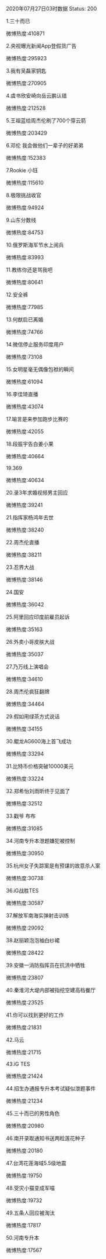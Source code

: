 2020年07月27日03时数据
Status: 200

1.三十而已

微博热度:410871

2.央视曝光新闻App登假货广告

微博热度:295923

3.我有吴磊家钥匙

微博热度:270905

4.虞书欣安崎向岳云鹏认错

微博热度:212528

5.王祖蓝给周杰伦刷了700个穿云箭

微博热度:203429

6.邓伦 我会做他们一辈子的好弟弟

微博热度:152383

7.Rookie 小钰

微博热度:115610

8.极限挑战收官

微博热度:94924

9.山东分数线

微博热度:84753

10.俄罗斯海军节水上阅兵

微博热度:83993

11.教练你还是骂我吧

微博热度:80641

12.安全裤

微博热度:77985

13.何猷启已离婚

微博热度:74766

14.微信停止服务印度用户

微博热度:73108

15.女明星毫无偶像包袱的瞬间

微博热度:61094

16.李佳琦直播

微博热度:43074

17.喻言是来参加跑步比赛的

微博热度:42055

18.段振宇告白姜小果

微博热度:40664

19.369

微博热度:40634

20.录3年求婚视频男主回应

微博热度:39241

21.指挥家杨鸿年去世

微博热度:38240

22.周杰伦直播

微博热度:38211

23.忍界大战

微博热度:38146

24.国安

微博热度:36042

25.阿里回应印度前雇员起诉

微博热度:35163

26.外卖小哥皮肤大战

微博热度:35037

27.乃万线上演唱会

微博热度:34610

28.周杰伦疯狂翻牌

微博热度:34464

29.假如用绿茶方式说话

微博热度:34155

30.鲲龙AG600海上首飞成功

微博热度:33294

31.比特币价格突破10000美元

微博热度:33224

32.郑希怡刘雨昕终于见面了

微博热度:32512

33.戳爷 布布

微博热度:31085

34.河南专升本泄题嫌犯被控制

微博热度:30950

35.杭州女子失踪案是有预谋的故意杀人案

微博热度:30738

36.iG战胜TES

微博热度:30587

37.解放军南海实弹射击训练

微博热度:29092

38.赵丽颖泡泡袖白纱裙

微博热度:28422

39.安徽一消防指挥员在抗洪中牺牲

微博热度:23807

40.秦淮河大堤内部被指挖空建高档餐厅

微博热度:23525

41.你可以找到更好的工作

微博热度:21831

42.马云

微博热度:21715

43.iG TES

微博热度:21424

44.招生办通报专升本考试疑似泄题事件

微博热度:21234

45.三十而已的男性角色

微博热度:20980

46.南开录取通知书送两粒莲花种子

微博热度:20180

47.台湾花莲海域5.5级地震

微博热度:19750

48.受灾小猫变成军喵

微博热度:19732

49.五条人回应被淘汰

微博热度:17817

50.河南专升本

微博热度:17567

